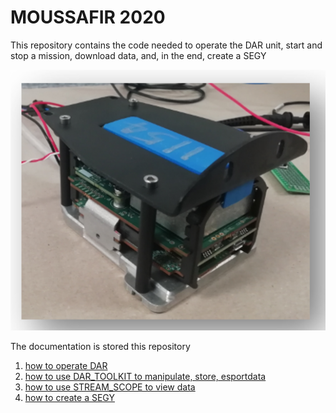 # MOUSSAFIR 2020 
This repository contains the code needed to operate the DAR unit, start and stop a mission, download data, and, in the end, create a SEGY

![sketch](/RES/IMG_99.png)

The documentation is stored this repository

1) [how to operate DAR](DOCUMENTATION/HOW_OPERATE_DAR.md)
2) [how to use DAR_TOOLKIT to manipulate, store, esportdata](DOCUMENTATION/DAR_TOOLKIT.md)
3) [how to use STREAM_SCOPE to view data](DOCUMENTATION/DAR_TOOLKIT.md#STREAM_SCOPE)
4) [how to create a SEGY](DOCUMENTATION/SEGY_CREATION_Guide,md)

   
